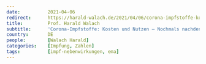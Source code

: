 ```yaml
---
date:          2021-04-06
redirect:      https://harald-walach.de/2021/04/06/corona-impfstoffe-kosten-und-nutzen-nochmals-nachdenken/
title:         Prof. Harald Walach
subtitle:      'Corona-Impfstoffe: Kosten und Nutzen – Nochmals nachdenken!'
country:       DE
people:        [Walach Harald]
categories:    [Impfung, Zahlen]
tags:          [impf-nebenwirkungen, ema]
---
```


